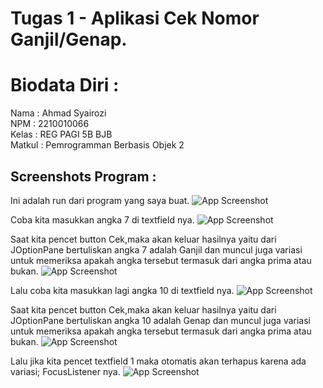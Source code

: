 
# Tugas 1 - Aplikasi Cek Nomor Ganjil/Genap.

# Biodata Diri :
Nama   : Ahmad Syairozi<br>
NPM    : 2210010066<br>
Kelas  : REG PAGI 5B BJB<br>
Matkul : Pemrogramman Berbasis Objek 2<br>



## Screenshots Program :
Ini adalah run dari program yang saya buat. 
![App Screenshot](https://github.com/user-attachments/assets/f0a1b77d-7d9e-46d0-b43e-06f77468e1dd)<br>

Coba kita masukkan angka 7 di textfield nya.
![App Screenshot](https://github.com/user-attachments/assets/9dca1c16-c344-4140-803a-22c6b34082b5)<br>

Saat kita pencet button Cek,maka akan keluar hasilnya yaitu dari JOptionPane bertuliskan angka 7 adalah Ganjil dan muncul juga variasi untuk memeriksa apakah angka tersebut termasuk dari angka prima atau bukan.
![App Screenshot](https://github.com/user-attachments/assets/fbcd39a4-76fc-4178-a1e7-6d178e165e9c)<br>

Lalu coba kita masukkan lagi angka 10 di textfield nya.
![App Screenshot](https://github.com/user-attachments/assets/9f831bdd-3619-4f65-843b-4a7585109ba0)<br>

Saat kita pencet button Cek,maka akan keluar hasilnya yaitu dari JOptionPane bertuliskan angka 10 adalah Genap dan muncul juga variasi untuk memeriksa apakah angka tersebut termasuk dari angka prima atau bukan.
![App Screenshot](https://github.com/user-attachments/assets/9df9bff6-04c5-49d8-beaa-f53dbc34c0f5)<br>

Lalu jika kita pencet textfield 1 maka otomatis akan terhapus karena ada variasi; FocusListener nya.
![App Screenshot](https://github.com/user-attachments/assets/a9babdc8-eb54-4c11-80df-928b86576c98)
